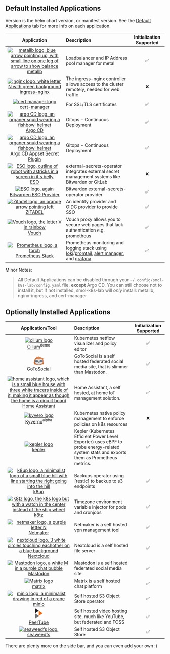 ## Default Installed Applications
Version is the helm chart version, or manifest version. See the [Default Applications](/k8s_apps/argocd) tab for more info on each application.

|           Application           |                      Description                      | Initialization Supported |
|:-------------------------------:|:------------------------------------------------------|:------------------------:|
| [<img src="../assets/images/icons/metallb_icon.png" width="32px" alt="metallb logo, blue arrow pointing up, with small line on one leg of arrow to show balance">][metallb] <br /> [metallb] | Loadbalancer and IP Address pool manager for metal | ✅ |
| [<img src="../assets/images/icons/nginx.ico" width="32px" alt="nginx logo, white letter N with green background">][ingress-nginx] <br /> [ingress-nginx] | The ingress-nginx controller allows access to the cluster remotely, needed for web traffic | ❌ |
| [<img src="../assets/images/icons/cert-manager_icon.png" width="32px" alt="cert manager logo">][cert-manager] <br /> [cert-manager] | For SSL/TLS certificates | ✅ |
| [<img src="../assets/images/icons/argo_icon.png" width="32" alt="argo CD logo, an organer squid wearing a fishbowl helmet">][Argo CD] <br /> [Argo CD] | Gitops - Continuous Deployment | ✅ |
| [<img src="../assets/images/icons/argo_icon.png" width="32" alt="argo CD logo, an organer squid wearing a fishbowl helmet">][Argo CD Appset Secret Plugin] <br /> [Argo CD Appset Secret Plugin] | Gitops - Continuous Deployment | ✅ |
| [<img src="../assets/images/icons/eso_icon.png" width="32" alt="ESO logo, outline of robot with astricks in a screen in it's belly">][ESO] <br /> [ESO] | external-secrets-operator integrates external secret management systems like Bitwarden or GitLab | ❌ |
| [<img src="../assets/images/icons/eso_icon.png" width="32" alt="ESO logo, again">][Bitwarden ESO Provider] <br /> [Bitwarden ESO Provider] | Bitwarden external-secrets-operator provider  | ✅ |
| [<img src="../assets/images/icons/zitadel.png" width="32" alt="Zitadel logo, an orange arrow pointing left">][ZITADEL] <br /> [ZITADEL] | An identity provider and OIDC provider to provide SSO | ✅ |
| [<img src="../assets/images/icons/vouch.png" width="32" alt="Vouch logo, the letter V in rainbow ">][Vouch] <br /> [Vouch] | Vouch proxy allows you to secure web pages that lack authentication e.g. prometheus | ✅ |
| [<img src="../assets/images/icons/prometheus.png" width="32" alt="Prometheus logo, a torch">][Prometheus Stack] <br /> [Prometheus Stack] | Prometheus monitoring and logging stack using [loki]/[promtail], [alert manager], and [grafana]  | ✅ |


Minor Notes:

>All Default Applications can be disabled through your `~/.config/smol-k8s-lab/config.yaml` file, **except** Argo CD. You can still choose not to install it, but if not installed, smol-k8s-lab will <i>only</i> install: metallb, nginx-ingress, and cert-manager</sub>


## Optionally Installed Applications

| Application/Tool | Description | Initialization Supported |
|:----------------:|:------------|:------------------------:|
| [<img src="../assets/images/icons/cilium.png"  width="32" alt="cilium logo">][Cilium] <br /> [Cilium]<sup>demo</sup> | Kubernetes netflow visualizer and policy editor | ✅ |
| [<img src="../assets/images/icons/gotosocial.png" width="32" alt="GoToSocial logo, a cute little sloth smiling">][GoToSocial] <br /> [GoToSocial] | GoToSocial is a self hosted federated social media site, that is slimmer than Mastodon.  | ✅ |
| [<img src="../assets/images/icons/home_assistant_icon.png"  width="32" alt="home assistant logo, which is a small blue house with three white tracers inside of it, making it appear as though the home is a circuit board">][Home Assistant] <br /> [Home Assistant] | Home Assistant, a self hosted, at home IoT management solution. | ✅ |
| [<img src="../assets/images/icons/kyverno_icon.png"  width="32" alt="kyvero logo">][Kyverno] <br /> [Kyverno]<sup>alpha</sup> | Kubernetes native policy management to enforce policies on k8s resources | ❌ |
| [<img src="../assets/images/icons/kepler.png" width="32" alt="kepler logo">][kepler] <br /> [kepler] | Kepler (Kubernetes Efficient Power Level Exporter) uses eBPF to probe energy-related system stats and exports them as Prometheus metrics. | ✅ |
| [<img src="../assets/images/icons/k8up.png" width="32" alt="k8up logo, a minimalist logo of a small blue hill with line starting the right going into the hill">][k8up] <br /> [k8up] | Backups operator using [restic] to backup to s3 endpoints | ✅ |
| [<img src="../assets/images/icons/k8tz.png" width="32" alt="k8tz logo, the k8s logo but with a watch in the center instead of the ship wheel">][k8tz] <br /> [k8tz] | Timezone environment variable injector for pods and cronjobs | ✅ |
| [<img src="../assets/images/icons/netmaker-icon.png" width="32" alt="netmaker logo, a purple letter N">][Netmaker] <br /> [Netmaker] | Netmaker is a self hosted vpn management tool | ✅ |
| [<img src="../assets/images/icons/nextcloud.png" width="32" alt="nextcloud logo, 3 white circles touching eachother on a blue background">][Nextcloud] <br /> [Nextcloud] | Nextcloud is a self hosted file server | ✅ |
| [<img src="../assets/images/icons/mastodon.png" width="32" alt="Mastodon logo, a white M in a purple chat bubble">][Mastodon] <br /> [Mastodon] | Mastodon is a self hosted federated social media site  | ✅ |
| [<img src="../assets/images/icons/matrix.png" width="32" alt="Matrix logo">][matrix] <br /> [matrix] | Matrix is a self hosted chat platform  | ✅ |
| [<img src="../assets/images/icons/minio.png" width="32" alt="minio logo, a minimalist drawing in red of a crane">][minio] <br /> [minio] | Self hosted S3 Object Store operator | ✅ |
| [<img src="../assets/images/icons/peertube.png" width="32" alt="peertube logo, 3 triangles stacked togehter like the triforce, the top is black, the bottom left is gray, and the bottom right is orange. It's tilted on it's side and the space in the center is white">][PeerTube] <br /> [PeerTube] | Self hosted video hosting site, much like YouTube, but federated and FOSS | ✅ |
| [<img src="../assets/images/icons/seaweedfs.png" width="32" alt="seaweedfs logo, ">][seaweedfs] <br /> [seaweedfs] | Self hosted S3 Object Store | ✅ |

There are plenty more on the side bar, and you can even add your own :)

<!-- k8s apps link references -->
[Local Path Provisioner]: https://github.com/rancher/local-path-provisioner
[nginx-ingress]: https://github.io/kubernetes/ingress-nginx

<!-- k8s distro link references -->
[k3s]: https://k3s.io/
[k3d]: https://k3d.io/
[KinD]: https://kind.sigs.k8s.io/

<!-- k8s optional apps link references -->
[ESO]: https://external-secrets.io
[alert manager]: https://prometheus.io/docs/alerting/latest/alertmanager/
[Argo CD]:https://argo-cd.readthedocs.io/en/latest/
[Argo CD Appset Secret Plugin]: https://github.com/small-hack/argocd-appset-secret-plugin/

[cert-manager]: https://cert-manager.io/docs/
[cilium]: https://github.com/cilium/cilium/tree/main/install/kubernetes/cilium
[Bitwarden ESO Provider]: https://github.com/small-hack/bitwarden-eso-provider
[grafana]: https://grafana.com/
[GoToSocial]: https://gotosocial.org/
[ingress-nginx]: https://github.io/kubernetes/ingress-nginx
[Home Assistant]: https://www.home-assistant.io/
[k8tz]: https://github.com/small-hack/argocd-apps/tree/main/alpha/k8tz
[k8up]: https://k8up.io
[Kyverno]: https://github.com/kyverno/kyverno/
[kepler]: https://github.com/sustainable-computing-io/kepler-helm-chart/tree/main/chart/kepler
[Local Path Provisioner]: https://github.com/rancher/local-path-provisioner
[loki]: https://grafana.com/oss/loki/
[Mastodon]: https://joinmastodon.org/
[matrix]: https://matrix.org/
[metallb]: https://github.io/metallb/metallb "metallb"
[minio]: https://min.io/
[PeerTube]: https://joinpeertube.org/
[Nextcloud]: https://github.com/nextcloud/helm
[Netmaker]: https://netmaker.io
[Prometheus Stack]: https://github.com/small-hack/argocd-apps/tree/main/prometheus
[promtail]: https://grafana.com/docs/loki/latest/send-data/promtail/
[seaweedfs]: https://github.com/seaweedfs/seaweedfs
[Vouch]: https://github.com/small-hack/vouch-helm-chart
[ZITADEL]: https://github.com/zitadel/zitadel-charts/tree/main
